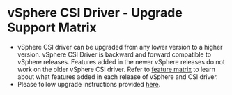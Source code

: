 # vSphere CSI Driver - Upgrade Support Matrix

- vSphere CSI driver can be upgraded from any lower version to a higher version. vSphere CSI Driver is backward and forward compatible to vSphere releases. Features added in the newer vSphere releases do not work on the older vSphere CSI driver. Refer to [feature matrix](supported_features_matrix.md) to learn about what features added in each release of vSphere and CSI driver.
- Please follow upgrade instructions provided [here](./driver-deployment/upgrade.md).
